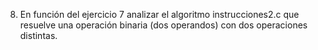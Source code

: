 8. En función del ejercicio 7 analizar el algoritmo instrucciones2.c que resuelve una
operación binaria (dos operandos) con dos operaciones distintas.